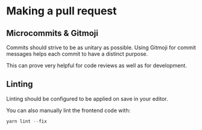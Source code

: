 # Making a pull request

## Microcommits & Gitmoji

Commits should strive to be as unitary as possible. Using Gitmoji for commit messages helps each commit to have a distinct purpose.

This can prove very helpful for code reviews as well as for development.

## Linting

Linting should be configured to be applied on save in your editor.

You can also manually lint the frontend code with:

```typescript
yarn lint --fix
```
